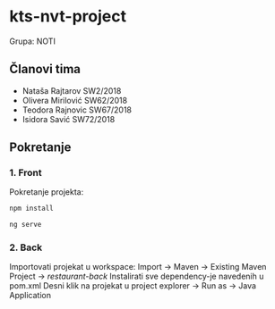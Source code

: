 # kts-nvt-project
Grupa: NOTI

## Članovi tima
- Nataša Rajtarov SW2/2018
- Olivera Mirilović SW62/2018
- Teodora Rajnovic SW67/2018
- Isidora Savić SW72/2018

## Pokretanje
### 1. Front 
Pokretanje projekta: 
```sh
npm install
```
```sh
ng serve
```

### 2. Back
Importovati projekat u workspace: Import -> Maven -> Existing Maven Project -> _restaurant-back_
Instalirati sve dependency-je navedenih u pom.xml
Desni klik na projekat u project explorer -> Run as -> Java Application 
